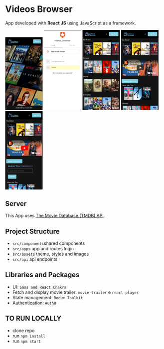 # Videos Browser

App developed with **React JS** using JavaScript as a framework.

<img src="https://github.com/irinagastmaier/videos_browser/blob/main/src/assets/images/videos_browser_1.png?raw=true" width="120" height="auto">
<img src="https://github.com/irinagastmaier/videos_browser/blob/main/src/assets/images/videos_browser_2.png?raw=true" width="120" height="auto">
<img src="https://github.com/irinagastmaier/videos_browser/blob/main/src/assets/images/videos_browser_3.png?raw=true" width="120" height="auto">
<img src="https://github.com/irinagastmaier/videos_browser/blob/main/src/assets/images/videos_browser_4.png?raw=true" width="120" height="auto">
<img src="https://github.com/irinagastmaier/videos_browser/blob/main/src/assets/images/videos_browser_5.png?raw=true" width="120" height="auto">

## Server

This App uses [The Movie Database (TMDB) API](https://api.themoviedb.org/).

## Project Structure

- ``src/components``shared components
- ``src/apps``      app and routes logic
- ``src/assets``    theme, styles and images
- ``src/api``       api endpoints

## Libraries and Packages

- UI: `Sass and React Chakra`
- Fetch and display movie trailer: `movie-trailer` e `react-player`
- State management: `Redux Toolkit`
- Authentication: `Auth0`

## TO RUN LOCALLY

- clone repo
- run `npm install`
- run `npm start`